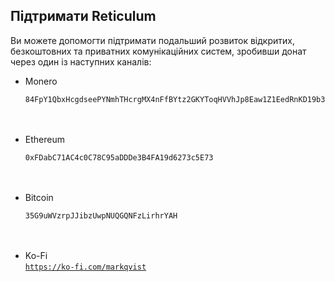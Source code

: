## Підтримати Reticulum
Ви можете допомогти підтримати подальший розвиток відкритих, безкоштовних та приватних комунікаційних систем, зробивши донат через один із наступних каналів:

- Monero<br/>
  ```
  84FpY1QbxHcgdseePYNmhTHcrgMX4nFfBYtz2GKYToqHVVhJp8Eaw1Z1EedRnKD19b3B8NiLCGVxzKV17UMmmeEsCrPyA5w
  ```
  <br/><br/>
- Ethereum<br/>
  ```
  0xFDabC71AC4c0C78C95aDDDe3B4FA19d6273c5E73
  ```
  <br/><br/>
- Bitcoin<br/>
  ```
  35G9uWVzrpJJibzUwpNUQGQNFzLirhrYAH
  ```
  <br/><br/>
- Ko-Fi<br/>
  <a href="https://ko-fi.com/markqvist">`https://ko-fi.com/markqvist`</a>
